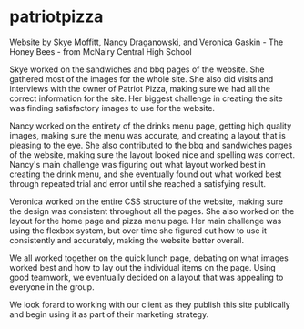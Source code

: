 # patriotpizza

Website by Skye Moffitt, Nancy Draganowski, and Veronica Gaskin - The Honey Bees - from McNairy Central High School

Skye worked on the sandwiches and bbq pages of the website. She gathered most of the images for the whole site. She also did visits and interviews with the owner of Patriot Pizza, making sure we had all the correct information for the site. Her biggest challenge in creating the site was finding satisfactory images to use for the website.

Nancy worked on the entirety of the drinks menu page, getting high quality images, making sure the menu was accurate, and creating a layout that is pleasing to the eye. She also contributed to the bbq and sandwiches pages of the website, making sure the layout looked nice and spelling was correct. Nancy's main challenge was figuring out what layout worked best in creating the drink menu, and she eventually found out what worked best through repeated trial and error until she reached a satisfying result.

Veronica worked on the entire CSS structure of the website, making sure the design was consistent throughout all the pages. She also worked on the layout for the home page and pizza menu page. Her main challenge was using the flexbox system, but over time she figured out how to use it consistently and accurately, making the website better overall.

We all worked together on the quick lunch page, debating on what images worked best and how to lay out the individual items on the page. Using good teamwork, we eventually decided on a layout that was appealing to everyone in the group.

We look forard to working with our client as they publish this site publically and begin using it as part of their marketing strategy. 
